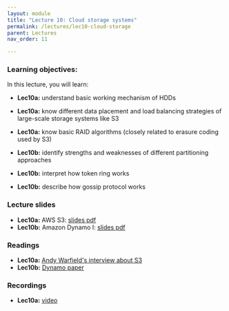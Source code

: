 ```yaml
---
layout: module
title: "Lecture 10: Cloud storage systems"
permalink: /lectures/lec10-cloud-storage
parent: Lectures
nav_order: 11

---
```


### Learning objectives:

In this lecture, you will learn:

* **Lec10a:** understand basic working mechanism of HDDs
* **Lec10a:** know different data placement and load balancing strategies of large-scale storage systems like S3
* **Lec10a:** know basic RAID algorithms (closely related to erasure coding used by S3)

* **Lec10b:** identify strengths and weaknesses of different partitioning approaches
* **Lec10b:** interpret how token ring works
* **Lec10b:** describe how gossip protocol works



### Lecture slides

* **Lec10a:** AWS S3: [slides pdf](/ds5110-cs5501-spring24/assets/docs/lec10a-aws-s3.pdf)
* **Lec10b:** Amazon Dynamo I: [slides pdf](/ds5110-cs5501-spring24/assets/docs/lec10b-amazon-dynamo-i.pdf)



### Readings 

* **Lec10a:** [Andy Warfield's interview about S3](https://www.allthingsdistributed.com/2023/07/building-and-operating-a-pretty-big-storage-system.html)
* **Lec10b:** [Dynamo paper](https://www.allthingsdistributed.com/2007/10/amazons_dynamo.html)



### Recordings

* **Lec10a:** [video](https://edstem.org/us/courses/53518/discussion/4719904)



